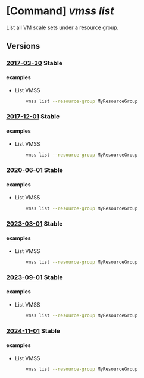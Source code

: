 # [Command] _vmss list_

List all VM scale sets under a resource group.

## Versions

### [2017-03-30](/Resources/mgmt-plane/L3N1YnNjcmlwdGlvbnMve30vcHJvdmlkZXJzL21pY3Jvc29mdC5jb21wdXRlL3ZpcnR1YWxtYWNoaW5lc2NhbGVzZXRz/2017-03-30.xml) **Stable**

<!-- mgmt-plane /subscriptions/{}/providers/microsoft.compute/virtualmachinescalesets 2017-03-30 -->
<!-- mgmt-plane /subscriptions/{}/resourcegroups/{}/providers/microsoft.compute/virtualmachinescalesets 2017-03-30 -->

#### examples

- List VMSS
    ```bash
        vmss list --resource-group MyResourceGroup
    ```

### [2017-12-01](/Resources/mgmt-plane/L3N1YnNjcmlwdGlvbnMve30vcHJvdmlkZXJzL21pY3Jvc29mdC5jb21wdXRlL3ZpcnR1YWxtYWNoaW5lc2NhbGVzZXRz/2017-12-01.xml) **Stable**

<!-- mgmt-plane /subscriptions/{}/providers/microsoft.compute/virtualmachinescalesets 2017-12-01 -->
<!-- mgmt-plane /subscriptions/{}/resourcegroups/{}/providers/microsoft.compute/virtualmachinescalesets 2017-12-01 -->

#### examples

- List VMSS
    ```bash
        vmss list --resource-group MyResourceGroup
    ```

### [2020-06-01](/Resources/mgmt-plane/L3N1YnNjcmlwdGlvbnMve30vcHJvdmlkZXJzL21pY3Jvc29mdC5jb21wdXRlL3ZpcnR1YWxtYWNoaW5lc2NhbGVzZXRz/2020-06-01.xml) **Stable**

<!-- mgmt-plane /subscriptions/{}/providers/microsoft.compute/virtualmachinescalesets 2020-06-01 -->
<!-- mgmt-plane /subscriptions/{}/resourcegroups/{}/providers/microsoft.compute/virtualmachinescalesets 2020-06-01 -->

#### examples

- List VMSS
    ```bash
        vmss list --resource-group MyResourceGroup
    ```

### [2023-03-01](/Resources/mgmt-plane/L3N1YnNjcmlwdGlvbnMve30vcHJvdmlkZXJzL21pY3Jvc29mdC5jb21wdXRlL3ZpcnR1YWxtYWNoaW5lc2NhbGVzZXRz/2023-03-01.xml) **Stable**

<!-- mgmt-plane /subscriptions/{}/providers/microsoft.compute/virtualmachinescalesets 2023-03-01 -->
<!-- mgmt-plane /subscriptions/{}/resourcegroups/{}/providers/microsoft.compute/virtualmachinescalesets 2023-03-01 -->

#### examples

- List VMSS
    ```bash
        vmss list --resource-group MyResourceGroup
    ```

### [2023-09-01](/Resources/mgmt-plane/L3N1YnNjcmlwdGlvbnMve30vcHJvdmlkZXJzL21pY3Jvc29mdC5jb21wdXRlL3ZpcnR1YWxtYWNoaW5lc2NhbGVzZXRz/2023-09-01.xml) **Stable**

<!-- mgmt-plane /subscriptions/{}/providers/microsoft.compute/virtualmachinescalesets 2023-09-01 -->
<!-- mgmt-plane /subscriptions/{}/resourcegroups/{}/providers/microsoft.compute/virtualmachinescalesets 2023-09-01 -->

#### examples

- List VMSS
    ```bash
        vmss list --resource-group MyResourceGroup
    ```

### [2024-11-01](/Resources/mgmt-plane/L3N1YnNjcmlwdGlvbnMve30vcHJvdmlkZXJzL21pY3Jvc29mdC5jb21wdXRlL3ZpcnR1YWxtYWNoaW5lc2NhbGVzZXRz/2024-11-01.xml) **Stable**

<!-- mgmt-plane /subscriptions/{}/providers/microsoft.compute/virtualmachinescalesets 2024-11-01 -->
<!-- mgmt-plane /subscriptions/{}/resourcegroups/{}/providers/microsoft.compute/virtualmachinescalesets 2024-11-01 -->

#### examples

- List VMSS
    ```bash
        vmss list --resource-group MyResourceGroup
    ```
